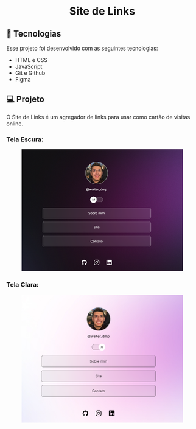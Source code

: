 <h1 align="center"> Site de Links </h1>

## 🚀 Tecnologias

Esse projeto foi desenvolvido com as seguintes tecnologias:

- HTML e CSS
- JavaScript
- Git e Github
- Figma

## 💻 Projeto

O Site de Links é um agregador de links para usar como cartão de visitas online.

 ### Tela Escura:

<figure>
  <img src="tela_escura.png" alt="Tela Escura">
</figure>

### Tela Clara:

<figure>
  <img src="tela_clara.png" alt="Tela Clara">
</figure>
